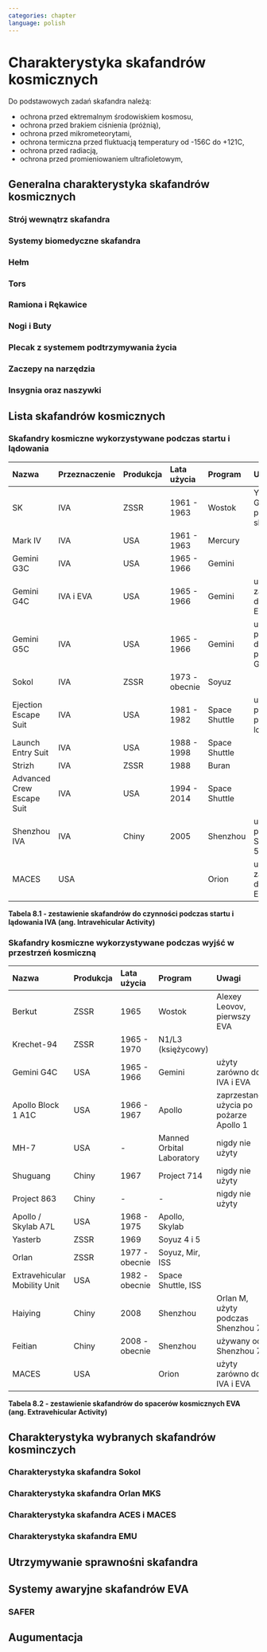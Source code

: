 ```yaml
---
categories: chapter
language: polish
---
```


# Charakterystyka skafandrów kosmicznych

Do podstawowych zadań skafandra należą:
- ochrona przed ektremalnym środowiskiem kosmosu,
- ochrona przed brakiem ciśnienia (próżnią),
- ochrona przed mikrometeorytami,
- ochrona termiczna przed fluktuacją temperatury od -156C do +121C,
- ochrona przed radiacją,
- ochrona przed promieniowaniem ultrafioletowym,

## Generalna charakterystyka skafandrów kosmicznych
<!-- TODO: Generalna charakterystyka skafandrów kosmicznych
- Every suit leaks
- atmospheric 14.7 psi
- w strojach tylko i wyłącznie oddychają czystym tlenem
- szczelność
- Rosjanie mają jednoczęściowe stroje do których wchodzi się przez plecak
- dla kobiet i mężczyzn skafander jest taki sam
- Kobiety są zwykle słabsze
- EVA jest wymagające siłowo
- Manewrowanie suitami
- Suity były projektowane dla wielkich gości
- Jeżeli jesteś mała osobą, to musisz mocno nawet do 120 stopni się skręcić aby Suit się skręcił
- Kiedyś (ostatni lot STS) był prototyp małego stroju ale już nie ma

-->

### Strój wewnątrz skafandra
<!-- TODO: Strój wewnątrz skafandra
- Cotton Long Jons (zwykła off-the shelf bielizna bawełniana)
    - ma wsiąknąć w nią pot
    - aby ciało nie było śliskie
    - aby pot nie zbierał się i nie latał w kombinezonie
- Liquid Cold Ventilation Gourmet
    - bielizna z długimi rękawami i naramiennikami poprzetykana rurkami z płynącą wodą
    - płynie w nim zimna woda
    - zmieniając prędkość płynięcia wody, można regulować temperaturę
    - rozmieszczenie rurek powoduje, że nie czujesz miejscowego chłodu, tylko rozprasza się po całym ciele
    - bielizna jest w drobną siateczkę przez którą przelatuje powietrze
- Cotton gloves (które idą pod zwykłe rękawice) mają wsiąkać pot
- Różne pads and shields aby chronić przed urażeniem ciała i odciskami skafandra plus guzami
- pielucha dla dorosłych
-->

### Systemy biomedyczne skafandra
<!-- TODO: Systemy biomedyczne skafandra
- Astronauci podczas EVA na ISS nie korzystają z radiation decimeter bo boją się, że zostanie nagrane i następnym razem ich nie puszczą.
- Astronauci nie zawsze chcą wszystko raportować, na wszelki wypadek, bo nie są pewni czy wszystko zrobili perfekt.
- Promieniowanie
    - Radiation dosimeter
- Układ krwionośny
    - ECG, 3 electrode
- Układ oddechowy
    - Respiratory Coefficient
    - Respiratory trace
    - Oxygen Consumption
    - Oxygen Uptake
    - CO2 sensor
    - O2 sensor
    - O2 consumption (per astronaut)
    - anarobic (na podstawie O2 i CO2)
    - metabolism
- Biometryka
    - measuring chest
    - temperature sensor on your ear (wcześniej w rectal) [Russian Suit]
- Systemy skafandra
    - Leak Check (every suit leaks)
    - Suit sensor
    - QRS complex
    - LCVG (Liquid Cooling and Ventilation Groumet)
-->

### Hełm
<!-- TODO: Hełm
- kamery na hełmie
- oświtlenie nocne
- cyrkulacja powietrza w masce
- Communication Cap (Snoopy Cap)
    - wpina się do portu w skafandrze
    - pozwala na komunikację ze stacją i z ziemią
- strój i materiały wewnątrz tłumią echo
- hełm się nie rusza
- Field of View jest limited
- Situational Awareness również jest limited
- hełm ma wbudowany Visor ze złota (gałka po prawej)
- oraz daszek (shield) chroniący przed direct sun (gałka po lewej)
- szyba jest zrobiona ze zwykłego polycarbonate lexan plastic
-->

### Tors
<!-- TODO: EMU - Tors
- Upper Torso i Lower Torso jest w trzech rozmiarach
    - Small
    - Medium
    - Large
-->

### Ramiona i Rękawice
<!-- TODO: EMU - Ramiona i Rękawice
- rękawice i obniżona zręczność
- checklista naramienna
- są customizowane do pewnego stopnia, mają dużo różnych rozmiarów
- tradeoff pomiędzy dextirity a comfort
- muszą lekko uwierać aby dextirity było największe
- ważne są rękawiczki i przeguby
- rękawice definiują to co możesz zrobić
- każdy ma swoje rękawiczki
-->

### Nogi i Buty

### Plecak z systemem podtrzymywania życia
<!-- TODO: EMU - Plecak z systemem podtrzymywania życia
- Portable Life Support System
-->

### Zaczepy na narzędzia
<!-- TODO: Zaczepy na narzędzia
- Mini workstation dołączany bezpośrednio do Hard Upper Torso
- narzędzia są dobierane w zależności od zadań które trzeba wykonać przy EVA
- narzędzia
    - ratchet wrench 3H drive, z pokrętłem z tyłu aby móc operować w małej przestrzeni, możliwość doczepienia cheater arm, aby przedłużyć uchwyt i podwoić moment torque (trzeba uważać aby nie ukręcić śruby)
    - kręcąc kluczem, klucz odpycha Ciebie więc zwykle korzysta się z niego jedną ręką a druga trzyma się stacji aby zyskać stabilność, chyba że używają foot restraint aby nie odlatywać
    - narzędzia nigdy nie mogą być bez przywiązania, są połączone ze skafandrem Equipment Theather (z karabińczykiem)
    - ze względu na różną wielkość gniazd i śrub są także przejściówki, które nakłada się na klucz, przejściówki również są podpięte do mniejszego Equipment Theater (socket catty) z zatyczką aby przy zakładaniu nie odleciały
-->

### Insygnia oraz naszywki
<!-- TODO: EVA Mission patch
- That is the EVA insignia patch.  It is the symbol used by the team responsible for the suits.  It is a space age representation of Leonardo daVinci's Vitruvian man.  The five stars represent the five NASA programs that have utilized EVA (Extravehicular Activity).
-->
## Lista skafandrów kosmicznych

### Skafandry kosmiczne wykorzystywane podczas startu i lądowania

| Nazwa                     | Przeznaczenie | Produkcja | Lata użycia    | Program       | Uwagi                                 |
|:--------------------------|:--------------|:----------|:---------------|:--------------|:--------------------------------------|
| SK                        | IVA           | ZSSR      | 1961 - 1963    | Wostok        | Yuri Gagarin, pierwszy skafander      |
| Mark IV                   | IVA           | USA       | 1961 - 1963    | Mercury       |                                       |
| Gemini G3C                | IVA           | USA       | 1965 - 1966    | Gemini        |                                       |
| Gemini G4C                | IVA i EVA     | USA       | 1965 - 1966    | Gemini        | użyty zarówno do IVA i EVA            |
| Gemini G5C                | IVA           | USA       | 1965 - 1966    | Gemini        | używany przez 14 dni podczas Gemini 7 |
| Sokol                     | IVA           | ZSSR      | 1973 - obecnie | Soyuz         |                                       |
| Ejection Escape Suit      | IVA           | USA       | 1981 - 1982    | Space Shuttle | używany przy pierwszych lotach        |
| Launch Entry Suit         | IVA           | USA       | 1988 - 1998    | Space Shuttle |                                       |
| Strizh                    | IVA           | ZSSR      | 1988           | Buran         |                                       |
| Advanced Crew Escape Suit | IVA           | USA       | 1994 - 2014    | Space Shuttle |                                       |
| Shenzhou IVA              | IVA           | Chiny     | 2005           | Shenzhou      | użyty podczas Shenzhou 5              |
| MACES                     | USA           |           |                | Orion         | użyty zarówno do IVA i EVA            |

**Tabela 8.1 - zestawienie skafandrów do czynności podczas startu i lądowania IVA (ang. Intravehicular Activity)**

### Skafandry kosmiczne wykorzystywane podczas wyjść w przestrzeń kosmiczną

| Nazwa                        | Produkcja | Lata użycia    | Program                   | Uwagi                                  |
|:-----------------------------|:----------|:---------------|:--------------------------|:---------------------------------------|
| Berkut                       | ZSSR      | 1965           | Wostok                    | Alexey Leovov, pierwszy EVA            |
| Krechet-94                   | ZSSR      | 1965 - 1970    | N1/L3 (księżycowy)        |                                        |
| Gemini G4C                   | USA       | 1965 - 1966    | Gemini                    | użyty zarówno do IVA i EVA             |
| Apollo Block 1 A1C           | USA       | 1966 - 1967    | Apollo                    | zaprzestano użycia po pożarze Apollo 1 |
| MH-7                         | USA       | -              | Manned Orbital Laboratory | nigdy nie użyty                        |
| Shuguang                     | Chiny     | 1967           | Project 714               | nigdy nie użyty                        |
| Project 863                  | Chiny     | -              | -                         | nigdy nie użyty                        |
| Apollo / Skylab A7L          | USA       | 1968 - 1975    | Apollo, Skylab            |                                        |
| Yasterb                      | ZSSR      | 1969           | Soyuz 4 i 5               |                                        |
| Orlan                        | ZSSR      | 1977 - obecnie | Soyuz, Mir, ISS           |                                        |
| Extravehicular Mobility Unit | USA       | 1982 - obecnie | Space Shuttle, ISS        |                                        |
| Haiying                      | Chiny     | 2008           | Shenzhou                  | Orlan M, użyty podczas Shenzhou 7      |
| Feitian                      | Chiny     | 2008 - obecnie | Shenzhou                  | używany od Shenzhou 7                  |
| MACES                        | USA       |                | Orion                     | użyty zarówno do IVA i EVA             |

**Tabela 8.2 - zestawienie skafandrów do spacerów kosmicznych EVA (ang. Extravehicular Activity)**

## Charakterystyka wybranych skafandrów kosminczych

### Charakterystyka skafandra Sokol

### Charakterystyka skafandra Orlan MKS
<!-- TODO: Charakterystyka skafandra Orlan MKS
- 5.7 PSI
-->

### Charakterystyka skafandra ACES i MACES
<!-- TODO: Charakterystyka skafandra MACES
- The Advanced Crew Escape Suit (ACES) or "pumpkin suit",[1] was a full pressure suit that began to be worn by Space Shuttle crews after STS-65, for the ascent and entry portions of flight. The suit is a direct descendant of the U.S. Air Force high-altitude pressure suits worn by the two-man crews of the SR-71 Blackbird, pilots of the U-2 and X-15, and Gemini pilot-astronauts, and the Launch Entry Suits (LES) worn by NASA astronauts starting on the STS-26 flight, the first flight after the Challenger disaster. The suit is manufactured by the David Clark Company of Worcester, Massachusetts. Cosmetically the suit is very similar to the LES. ACES was first used in 1994.
- Underneath the suits, astronauts wear "Maximum Absorbency Garment" (MAGs) urine-containment trunks (resembling "Depends" incontinence shorts) and blue-colored thermal underwear, which has plastic tubing woven into the garments allowing for liquid cooling and ventilation, the latter being handled by a connector located on the astronaut's left waist.
- MACES (Modified Advanced Crew Escape Suit) is a work in progress. It is a suit intended for use in Orion. Because of mass and volume constraints, NASA wanted to be able to use ACES (the suit intended for ascent and entry during Space Shuttle missions) both for ascent/entry periods of Orion missions and also for EVA (space walks). MACES, therefore, is a hybrid of the orange Space Shuttle escape suit and the white ISS EVA suit.
- The suit has a new cooling garment and new bearings in the joints. It also uses the gloves and boots from the ISS EVA suit (EMU). It looks like it will be suitable for EVAs up to about four hours. And, since that is a much longer period that the crew have to keep the visor closed while in the vehicle, a drink bag has also been added.
- Initially, ACES was intended to be retired after the Space Shuttle Program and be replaced by the Constellation Space Suit.[8] The Orion missions are now instead planned to use a modified ACES (MACES). This suit would have increased mobility in comparison to its Space Shuttle counterpart and would use a closed-loop system to preserve resources.[9] NASA is also considering using it for contingency and possibly limited capacity EVAs, such as those carried out during the Gemini program.[10] Simulated microgravity testing has occurred on parabolic flights and in the Neutral Buoyancy Laboratory, in order to better characterise the suit's mobility.[10][11]
- ACES Specifications
- Name: Advanced Crew Escape Suit (S1035)[3]
- Derived from: USAF Model S1034[3]
- Manufacturer: David Clark Company[3]
- Missions: STS-64[6] to STS-135
- Function: Intra-vehicular activity (IVA)[3]
- Pressure Type: Full[3][2]
- Operating Pressure: 3.5 psi (24.1 kPa)[3]
- Suit Weight: 28 lb (12.7 kg)[3]
- Parachute and Survival Systems Weight: 64 lb (29 kg)[3]
- Total Weight: 92 lb (41.7 kg)[3]
- Useful Altitude: 30 km (100,000 ft)[7]
- Primary Life Support: Vehicle Provided[3]
- Backup Life Support: 10 minutes[3]
- [2] Daniel M.Barry; John W. Bassick (July 1995). "25th International Conference on Environmental Systems: NASA Space Shuttle Advanced Crew Escape Suit Development". San Diego, California: David Clark Company/SAE International. Retrieved 6 October 2014.
- [3] Kenneth S. Thomas; Harold J. McMann (2006). US Spacesuits. Chichester, UK: Praxis Publishing Ltd. p. 374. ISBN 0-387-27919-9. https://books.google.com/books?id=cdO2-4szcdgC&source=gbs_navlinks_s
- [7] http://www.nasa.gov/centers/johnson/pdf/383443main_crew_escape_workbook.pdf
- [10] "Space Station Live: Orion Spacesuits with Dustin Gohmert". NASA. 20 June 2013. Retrieved 10 August 2013. https://www.youtube.com/watch?v=Uvn3BM7aOeY
-->

### Charakterystyka skafandra EMU
<!-- TODO: Charakterystyka skafandra EMU
- Donning - zakładanie stroju EMU
- Doffing - ściąganie stroju EMU
- total suit weighs about 275 lbs
- 4.3 PSI
- Extravehicular Mobility Unit
- design z ery Apollo
- Strój składa się z różnych materiałów i warstw kompozytów, tajemnica NASA
- Ubieranie stroju
    - Lower Torso Assembly - spodnie
    - Upper Torso Assembly - góra
    - hard upper torso - sztywna skorupa, ze względu na konieczność podtrzymywania narzędzi, Life Support Systems
    - ubierają spodnie a później nakładają górę
    - mają metalową obręcz z haczykami która spina obie części
    - później nakładają rękawice
    - hełm
- SAFER
-->

## Utrzymywanie sprawnośni skafandra
<!-- TODO: Utrzymywanie sprawnośni skafandra EMU
- nie są przystosowane do naprawy w nieważkości
- Suit "Surgery", fan, pump, water-gas separator failure
- Day and a half procedure
- Knots and bolts
- Twizzers, vacuum cleaner with mash Net do zasysania śrubek i ręcznik z drugiej strony aby upewnić się czy śrubki nie wpadają do środka
- Wszystkie rzeczy w rękawiczkach, wszystko nagrywane na kamerach i monitorowane z ziemi przez inżynierów, mają specjalne narzędzia do space suitów które nie są nigdzie wykorzystywane, space suity działają w środowisku 100% oxygen
-->

## Systemy awaryjne skafandrów EVA
<!-- TODO: Systemy awaryjne skafandrów EVA
- W przypadku Emergency case ludzie rzucają eksperymenty i skupiają się na pomocy EV na powrocie do bazy.
- EMU trzyma ciśnienie przez 22 min
-->

### SAFER
<!-- TODO: SAFER
- Augument Reality i możliwość zdalnego aktualizowania procedur
-->

## Augumentacja
